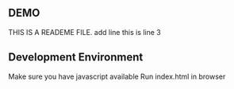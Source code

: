 ## DEMO
THIS IS A READEME FILE.
add line
this is line 3

## Development Environment

Make sure you have javascript available
Run index.html in browser

